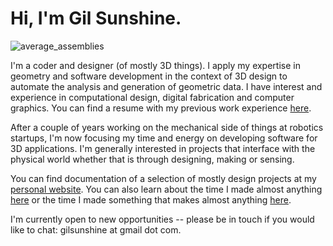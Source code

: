 # Hi, I'm Gil Sunshine. 

![average_assemblies](https://github.com/user-attachments/assets/607150ae-90e3-4177-a5ea-d2384e7ce438)

I'm a coder and designer (of mostly 3D things). I apply my expertise in geometry and software development in the context of 3D design to automate the analysis and generation of geometric data. I have interest and experience in computational design, digital fabrication and computer graphics. You can find a resume with my previous work experience [here](https://freight.cargo.site/m/N2269472599081060467723605375626/250306_Gil-Sunshine_Resume.pdf).

After a couple of years working on the mechanical side of things at robotics startups, I'm now focusing my time and energy on developing software for 3D applications. I'm generally interested in projects that interface with the physical world whether that is through designing, making or sensing.

You can find documentation of a selection of mostly design projects at my [personal website](https://www.gilsunshine.com). You can also learn about the time I made almost anything [here](https://fab.cba.mit.edu/classes/863.20/Architecture/people/GilSunshine/index.html) or the time I made something that makes almost anything [here](https://fab.cba.mit.edu/classes/865.21/people/gilsunshine/systems.html).

I'm currently open to new opportunities -- please be in touch if you would like to chat: gilsunshine at gmail dot com.

